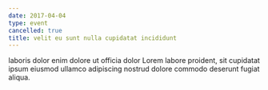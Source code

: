 ```yaml
---
date: 2017-04-04
type: event
cancelled: true
title: velit eu sunt nulla cupidatat incididunt
---
```

laboris dolor enim dolore ut officia dolor Lorem labore proident, sit cupidatat ipsum eiusmod ullamco adipiscing nostrud dolore commodo deserunt fugiat aliqua.